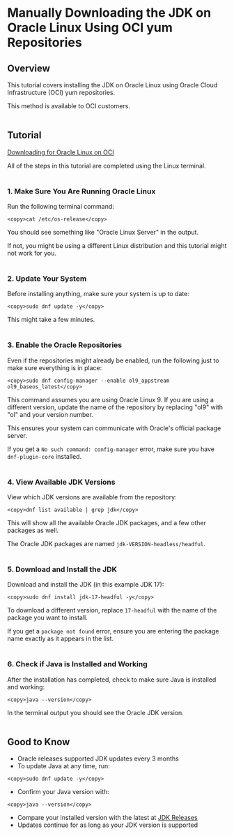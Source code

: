 # Manually Downloading the JDK on Oracle Linux Using OCI yum Repositories

## Overview
This tutorial covers installing the JDK on Oracle Linux using Oracle Cloud Infrastructure (OCI) yum repositories.

This method is available to OCI customers.  
<br />

## Tutorial
[Downloading for Oracle Linux on OCI](videohub:1_cmjf7kys)

All of the steps in this tutorial are completed using the Linux terminal.  
<br />

### 1. Make Sure You Are Running Oracle Linux
Run the following terminal command:
```
<copy>cat /etc/os-release</copy>
```
You should see something like "Oracle Linux Server" in the output.

If not, you might be using a different Linux distribution and this tutorial might not work for you.  
<br />

### 2. Update Your System
Before installing anything, make sure your system is up to date:
```
<copy>sudo dnf update -y</copy>
```
This might take a few minutes.  
<br />

### 3. Enable the Oracle Repositories
Even if the repositories might already be enabled, run the following just to make sure everything is in place:
```
<copy>sudo dnf config-manager --enable ol9_appstream ol9_baseos_latest</copy>
```
This command assumes you are using Oracle Linux 9. If you are using a different version, update the name of the repository by replacing "ol9" with "ol" and your version number.

This ensures your system can communicate with Oracle's official package server.

If you get a `No such command: config-manager` error, make sure you have `dnf-plugin-core` installed.  
<br />

### 4. View Available JDK Versions
View which JDK versions are available from the repository:
```
<copy>dnf list available | grep jdk</copy>
```
This will show all the available Oracle JDK packages, and a few other packages as well.

The Oracle JDK packages are named `jdk-VERSION-headless/headful`.  
<br />

### 5. Download and Install the JDK
Download and install the JDK (in this example JDK 17):
```
<copy>sudo dnf install jdk-17-headful -y</copy>
```
To download a different version, replace `17-headful` with the name of the package you want to install.

If you get a `package not found` error, ensure you are entering the package name exactly as it appears in the list.  
<br />

### 6. Check if Java is Installed and Working
After the installation has completed, check to make sure Java is installed and working:
```
<copy>java --version</copy>
```
In the terminal output you should see the Oracle JDK version.  
<br />

## Good to Know
- Oracle releases supported JDK updates every 3 months
- To update Java at any time, run:
```
<copy>sudo dnf update -y</copy>
```
- Confirm your Java version with:
```
<copy>java --version</copy>
```
- Compare your installed version with the latest at [JDK Releases](https://www.java.com/en/releases/)
- Updates continue for as long as your JDK version is supported